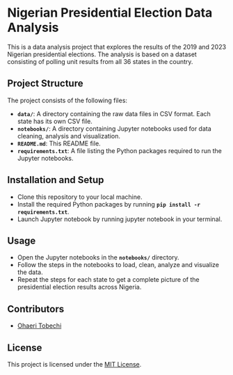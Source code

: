# Nigerian Presidential Election Data Analysis
This is a data analysis project that explores the results of the 2019 and 2023 Nigerian presidential elections. The analysis is based on a dataset consisting of polling unit results from all 36 states in the country.

## Project Structure
The project consists of the following files:

- **`data/`**: A directory containing the raw data files in CSV format. Each state has its own CSV file.
- **`notebooks/`**: A directory containing Jupyter notebooks used for data cleaning, analysis and visualization.
- **`README.md`**: This README file.
- **`requirements.txt`**: A file listing the Python packages required to run the Jupyter notebooks.

## Installation and Setup
- Clone this repository to your local machine.
- Install the required Python packages by running **`pip install -r requirements.txt`**.
- Launch Jupyter notebook by running jupyter notebook in your terminal.

## Usage
- Open the Jupyter notebooks in the **`notebooks/`** directory.
- Follow the steps in the notebooks to load, clean, analyze and visualize the data.
- Repeat the steps for each state to get a complete picture of the presidential election results across Nigeria.

## Contributors
- [Ohaeri Tobechi](https://twitter.com/tobechiohaeri)

## License
This project is licensed under the [MIT License](https://opensource.org/licenses/MIT).
